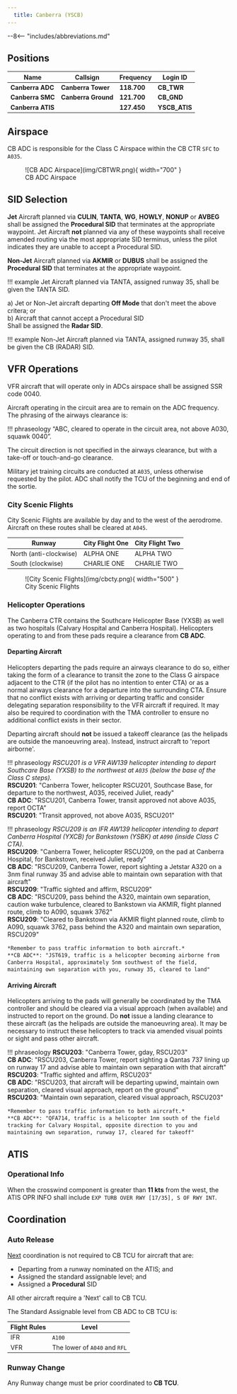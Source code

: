 ```yaml
---
  title: Canberra (YSCB)
---
```


--8<-- "includes/abbreviations.md"

## Positions
| Name               | Callsign       | Frequency        | Login ID                         |
| ------------------ | -------------- | ---------------- | ---------------------------------------- |
| **Canberra ADC**    | **Canberra Tower**   | **118.700**          | **CB_TWR**                                   |
| **Canberra SMC**    | **Canberra Ground**  | **121.700**          | **CB_GND**                                   |
| **Canberra ATIS**        |                | **127.450**         | **YSCB_ATIS**                                |

## Airspace
CB ADC is responsible for the Class C Airspace within the CB CTR `SFC` to `A035`.

<figure markdown>
![CB ADC Airspace](img/CBTWR.png){ width="700" }
  <figcaption>CB ADC Airspace</figcaption>
</figure>

## SID Selection
**Jet** Aircraft planned via **CULIN**, **TANTA**, **WG**, **HOWLY**, **NONUP** or **AVBEG** shall be assigned the **Procedural SID** that terminates at the appropriate waypoint. Jet Aircraft **not** planned via any of these waypoints shall receive amended routing via the most appropriate SID terminus, unless the pilot indicates they are unable to accept a Procedural SID.

**Non-Jet** Aircraft planned via **AKMIR** or **DUBUS** shall be assigned the **Procedural SID** that terminates at the appropriate waypoint.

!!! example
    Jet Aircraft planned via TANTA, assigned runway 35, shall be given the TANTA SID.

a) Jet or Non-Jet aircraft departing **Off Mode** that don't meet the above critera; or   
b) Aircraft that cannot accept a Procedural SID  
Shall be assigned the **Radar SID**.

!!! example
    Non-Jet Aircraft planned via TANTA, assigned runway 35, shall be given the CB (RADAR) SID.

## VFR Operations
VFR aircraft that will operate only in ADCs airspace shall be assigned SSR code 0040.

Aircraft operating in the circuit area are to remain on the ADC frequency. The phrasing of the airways clearance is:

!!! phraseology
    “ABC, cleared to operate in the circuit area, not above A030, squawk 0040”.

The circuit direction is not specified in the airways clearance, but with a take-off or touch-and-go clearance.

Military jet training circuits are conducted at `A035`, unless otherwise requested by the pilot. ADC shall notify the TCU of the beginning and end of the sortie.

### City Scenic Flights
City Scenic Flights are available by day and to the west of the aerodrome. Aircraft on these routes shall be cleared at `A045`.

| Runway              | City Flight One      | City Flight Two       |
| ------------------ | -------------- | ---------------- | 
| North (anti-clockwise)    | ALPHA ONE   | ALPHA TWO         | 
| South (clockwise)  | CHARLIE ONE  | CHARLIE TWO          | 

<figure markdown>
![City Scenic Flights](img/cbcty.png){ width="500" }
  <figcaption>City Scenic Flights</figcaption>
</figure>

### Helicopter Operations
The Canberra CTR contains the Southcare Helicopter Base (YXSB) as well as two hospitals (Calvary Hospital and Canberra Hospital). Helicopters operating to and from these pads require a clearance from **CB ADC**.

#### Departing Aircraft
Helicopters departing the pads require an airways clearance to do so, either taking the form of a clearance to transit the zone to the Class G airspace adjacent to the CTR (if the pilot has no intention to enter CTA) or as a normal airways clearance for a departure into the surrounding CTA. Ensure that no conflict exists with arriving or departing traffic and consider delegating separation responsibility to the VFR aircraft if required. It may also be required to coordination with the TMA controller to ensure no additional conflict exists in their sector.

Departing aircraft should **not** be issued a takeoff clearance (as the helipads are outside the manoeuvring area). Instead, instruct aircraft to 'report airborne'.

!!! phraseology
    *RSCU201 is a VFR AW139 helicopter intending to depart Southcare Base (YXSB) to the northwest at `A035` (below the base of the Class C steps).*  
    **RSCU201**: "Canberra Tower, helicopter RSCU201, Southcase Base, for departure to the northwest, A035, received Juliet, ready"  
    **CB ADC**: "RSCU201, Canberra Tower, transit approved not above A035, report OCTA"  
    **RSCU201**: "Transit approved, not above A035, RSCU201"

!!! phraseology
    *RSCU209 is an IFR AW139 helicopter intending to depart Canberra Hospital (YXCB) for Bankstown (YSBK) at `A090` (inside Class C CTA).*  
    **RSCU209**: "Canberra Tower, helicopter RSCU209, on the pad at Canberra Hospital, for Bankstown, received Juliet, ready"  
    **CB ADC**: "RSCU209, Canberra Tower, report sighting a Jetstar A320 on a 3nm final runway 35 and advise able to maintain own separation with that aircraft"  
    **RSCU209**: "Traffic sighted and affirm, RSCU209"  
    **CB ADC**: "RSCU209, pass behind the A320, maintain own separation, caution wake turbulence, cleared to Bankstown via AKMIR, flight planned route, climb to A090, squawk 3762"  
    **RSCU209**: "Cleared to Bankstown via AKMIR flight planned route, climb to A090, squawk 3762, pass behind the A320 and maintain own separation, RSCU209"  

    *Remember to pass traffic information to both aircraft.*  
    **CB ADC**: "JST619, traffic is a helicopter becoming airborne from Canberra Hospital, approximately 5nm southwest of the field, maintaining own separation with you, runway 35, cleared to land"  

#### Arriving Aircraft
Helicopters arriving to the pads will generally be coordinated by the TMA controller and should be cleared via a visual approach (when available) and instructed to report on the ground. Do **not** issue a landing clearance to these aircraft (as the helipads are outside the manoeuvring area). It may be necessary to instruct these helicopters to track via amended visual points or sight and pass other aircraft.

!!! phraseology
    **RSCU203**: "Canberra Tower, gday, RSCU203"  
    **CB ADC**: "RSCU203, Canberra Tower, report sighting a Qantas 737 lining up on runway 17 and advise able to maintain own separation with that aircraft"  
    **RSCU203**: "Traffic sighted and affirm, RSCU203"  
    **CB ADC**: "RSCU203, that aircraft will be departing upwind, maintain own separation, cleared visual approach, report on the ground"  
    **RSCU203**: "Maintain own separation, cleared visual approach, RSCU203"  

    *Remember to pass traffic information to both aircraft.*  
    **CB ADC**: "QFA714, traffic is a helicopter 1nm south of the field tracking for Calvary Hospital, opposite direction to you and maintaining own separation, runway 17, cleared for takeoff"

## ATIS
### Operational Info
When the crosswind component is greater than **11 kts** from the west, the ATIS OPR INFO shall include `EXP TURB OVER RWY [17/35], S OF RWY INT`.

## Coordination
### Auto Release
[Next](../../controller-skills/coordination.md#next) coordination is not required to CB TCU for aircraft that are:   
  
  - Departing from a runway nominated on the ATIS; and  
  - Assigned the standard assignable level; and  
  - Assigned a **Procedural** SID

All other aircraft require a 'Next' call to CB TCU.

The Standard Assignable level from CB ADC to CB TCU is:  

| Flight Rules | Level |
| ------------ | ----- |
| IFR | `A100` |
| VFR | The lower of `A040` and `RFL` |

### Runway Change
Any Runway change must be prior coordinated to **CB TCU**.